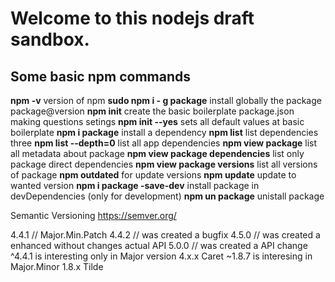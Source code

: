 # Welcome to this nodejs draft sandbox.

## Some basic npm commands
**npm -v** version of npm
**sudo npm i - g package**  install globally the package  package@version
**npm init**   create the basic boilerplate package.json making questions setings
**npm init --yes** sets all default values at basic boilerplate
**npm i package** install a dependency
**npm list** list dependencies three
**npm list --depth=0** list all app dependencies
**npm view package** list all metadata about package
**npm view package dependencies**  list only package direct dependencies
**npm view package versions** list all versions of package
**npm outdated**  for update versions
**npm update** update to wanted version
**npm i package -save-dev**  install package in devDependencies (only for development)
**npm un package** unistall package

Semantic Versioning
https://semver.org/

4.4.1 // Major.Min.Patch
4.4.2 // was created a bugfix
4.5.0 // was created a enhanced without changes actual API
5.0.0 // was created a API change
^4.4.1 is interesting only in Major version 4.x.x  Caret
~1.8.7 is interesing in Major.Minor  1.8.x   Tilde
